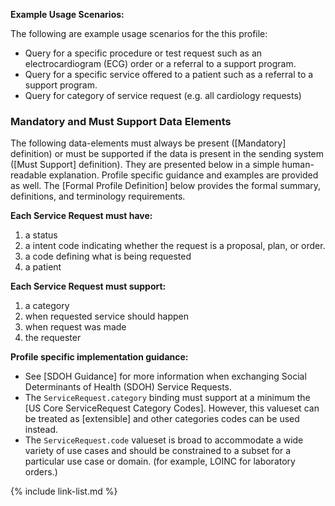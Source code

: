 
**Example Usage Scenarios:**

The following are example usage scenarios for the this profile:

-   Query for a specific procedure or test request such as an electrocardiogram (ECG) order or a referral to a support program.
-   Query for a specific service offered to a patient such as a referral to a support program.
-   Query for category of service request (e.g. all cardiology requests)


### Mandatory and Must Support Data Elements

The following data-elements must always be present ([Mandatory] definition) or must be supported if the data is present in the sending system ([Must Support] definition). They are presented below in a simple human-readable explanation.  Profile specific guidance and examples are provided as well.  The [Formal Profile Definition] below provides the  formal summary, definitions, and  terminology requirements.

**Each Service Request must have:**

1.  a status
1.  a intent code indicating whether the request is a proposal, plan, or order.
3.  a code defining what is being requested
4.  a patient

**Each Service Request must support:**

1.  a category
1.  when requested service should happen
1.  when request was made
1.  the requester

**Profile specific implementation guidance:**

- See [SDOH Guidance] for more information when exchanging Social Determinants of Health (SDOH) Service Requests.
- The `ServiceRequest.category` binding must support at a minimum the [US Core ServiceRequest Category Codes].  <span class="bg-success" markdown="1">However, this valueset can be treated as [extensible] and other categories codes can be used instead.</span><!-- new-content -->
- <span class="bg-success" markdown="1">The `ServiceRequest.code` valueset is broad to accommodate a wide variety of use cases and should be constrained to a subset for a particular use case or domain. (for example, LOINC for laboratory orders.)</span><!-- new-content -->

{% include link-list.md %}
